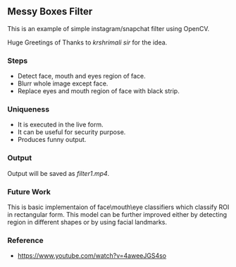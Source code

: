 ## **Messy Boxes Filter**

This is an example of simple instagram/snapchat filter using OpenCV.

Huge Greetings of Thanks to *krshrimali sir* for the idea.

### **Steps**

* Detect face, mouth and eyes region of face.
* Blurr whole image except face.
* Replace eyes and mouth region of face with black strip.

### **Uniqueness**
* It is executed in the live form.
* It can be useful for security purpose.
* Produces funny output.

### **Output**

Output will be saved as *filter1.mp4*.

### **Future Work**

This is basic implementaion of face\mouth\eye classifiers which classify ROI in rectangular form. This model can be further improved either by detecting region in different shapes or by using facial landmarks.

### **Reference**

* https://www.youtube.com/watch?v=4aweeJGS4so
